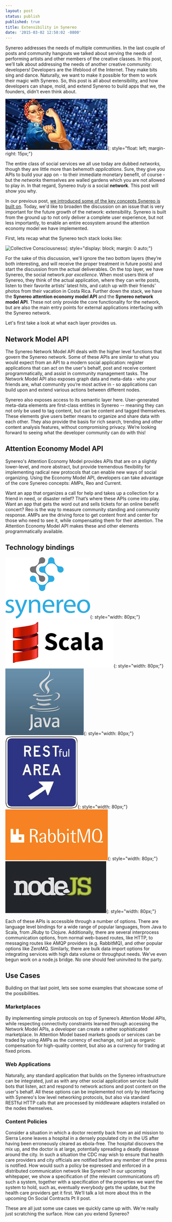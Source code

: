 ```yaml
---
layout: post
status: publish
published: true
title: Extensibility in Synereo
date: '2015-03-02 12:58:02 -0800'
---
```


Synereo addresses the needs of multiple communities. In the last couple of posts and community hangouts we talked about serving the needs of performing artists and other members of the creative classes. In this post, we’ll talk about addressing the needs of another creative community: developers! Developers are the lifeblood of the Internet. They make bits sing and dance. Naturally, we want to make it possible for them to work their magic with Synereo. So, this post is all about extensibility, and how developers can shape, mold, and extend Synereo to build apps that we, the founders, didn’t even think about.

![image alt text](/img/uploads/rosie-coder.png){: style="float: left; margin-right: 15px;"}

The entire class of social services we all use today are dubbed *networks,* though they are little more than behemoth *applications*. Sure, they give you APIs to build your app on - to their immediate monetary benefit, of course - but the *networks* themselves are walled gardens which you are not allowed to play in. In that regard, Synereo *truly is* a social **network**. This post will show you why.

In our previous post, [we introduced some of the key concepts Synereo is built on](http://blog.synereo.com/2015/02/09/hello-world/). Today, we'd like to broaden the discussion on an issue that is very important for the future growth of the network: extensibility. Synereo is built from the ground up to not only deliver a complete user experience, but not less importantly, to enable an entire ecosystem around the attention economy model we have implemented. 

First, lets recap what the Synereo tech stack looks like:

![Collective Consciousness](http://stuffo.hswstatic.com/stuffyoushouldknow/wp-content/uploads/sites/14/2013/05/streamconscious_landing.jpg){: style="display: block; margin: 0 auto;"}

For the sake of this discussion, we'll ignore the two bottom layers (they’re both interesting, and will receive the proper treatment in future posts) and start the discussion from the actual deliverables. On the top layer, we have Synereo, the social network *par excellence*. When most users think of Synereo, they think of the actual application, where they can write posts, listen to their favorite artists’ latest hits, and catch up with their friends' photos from their vacation in Costa Rica. Further down the stack, we have the **Synereo attention economy model API** and the **Synereo network model API**. These not only provide the core functionality for the network, but are also the main entry points for external applications interfacing with the Synereo network.

Let's first take a look at what each layer provides us.

## Network Model API

The Synereo Network Model API deals with the higher level functions that govern the Synereo network. Some of these APIs are similar to what you would expect from an API to a modern social application: register applications that can act on the user's behalf, post and receive content programmatically, and assist in community management tasks. The Network Model API also exposes graph data and meta-data - who your friends are, what community you’re most active in - so applications can build upon and extend various actions between different nodes. 

Synereo also exposes access to its semantic layer here. User-generated meta-data elements are first-class entities in Synereo -- meaning they can not only be used to tag content, but can be content and tagged themselves. These elements give users better means to organize and share data with each other. They also provide the basis for rich search, trending and other content analysis features, without compromising privacy. We’re looking forward to seeing what the developer community can do with this!

## Attention Economy Model API

Synereo's Attention Economy Model provides APIs that are on a slightly lower-level, and more abstract, but provide tremendous flexibility for implementing radical new protocols that can enable new ways of social organizing. Using the Economy Model API, developers can take advantage of the core Synereo concepts: AMPs, Reo and Current. 

Want an app that organizes a call for help and takes up a collection for a friend in need, or disaster relief? That’s where these APIs come into play. Want an app that gets the word out and sells tickets for an online benefit concert? Reo is the way to measure community standing and community response. AMPs are the driving force to get content front and center for those who need to see it, while compensating them for their attention. The Attention Economy Model API makes these and other elements programmatically available.

## Technology bindings

![image alt text](/img/uploads/synereo-logo1.png){: style="width: 80px;"}
![image alt text](/img/uploads/scala-logo.png){: style="width: 80px;"}
![image alt text](/img/uploads/java-logo.png){: style="width: 80px;"}
![image alt text](/img/uploads/restful-area.png){: style="width: 80px;"}
![image alt text](/img/uploads/rabbitmq-logo.png){: style="width: 80px;"}
![image alt text](/img/uploads/nodejs-logo.png){: style="width: 80px;"}

Each of these APIs is accessible through a number of options. There are language level bindings for a wide range of popular languages, from Java to Scala, from JRuby to Clojure. Additionally, there are several interprocess communication options, from normal web-based routes, like HTTP, to messaging routes like AMQP providers (e.g. RabbitMQ), and other popular options like ZeroMQ. Similarly, there are bulk data import options for integrating services with high data volume or throughput needs. We’ve even begun work on a node.js bridge. No one should feel uninvited to the party.

## Use Cases

Building on that last point, lets see some examples that showcase some of the possibilities.

### Marketplaces

By implementing simple protocols on top of Synereo’s Attention Model APIs, while respecting connectivity constraints learned through accessing the Network Model APIs, a developer can create a rather sophisticated marketplace. In Attention Model based markets goods or services can be traded by using AMPs as the currency of exchange, not just as organic compensation for high-quality content, but also as a currency for trading at fixed prices. 

### Web Applications

Naturally, any standard application that builds on the Synereo infrastructure can be integrated, just as with any other social application service: build bots that listen, act and respond to network actions and post content on the user's behalf. All these options can be implemented not only by interfacing with Synereo's low level networking protocols, but also via standard RESTful HTTP calls that are processed by middleware adapters installed on the nodes themselves.

### Content Policies

Consider a situation in which a doctor recently back from an aid mission to Sierra Leone leaves a hospital in a densely populated city in the US after having been erroneously cleared as ebola-free. The hospital discovers the mix up, and the doctor is at large, potentially spreading a deadly disease around the city. In such a situation the CDC may wish to ensure that health care providers and city officials are notified before any member of the press is notified. How would such a policy be expressed and enforced in a distributed communication network like Synereo? In our upcoming whitepaper, we show a specification of (the relevant communications of) such a system, together with a specification of the properties we want the system to hold, such as, eventually everybody gets the update, but the health care providers get it first. We’ll talk a lot more about this in the upcoming On Social Contracts Pt II post.

These are all just some use cases we quickly came up with. We're really just scratching the surface. How can *you* extend Synereo?

